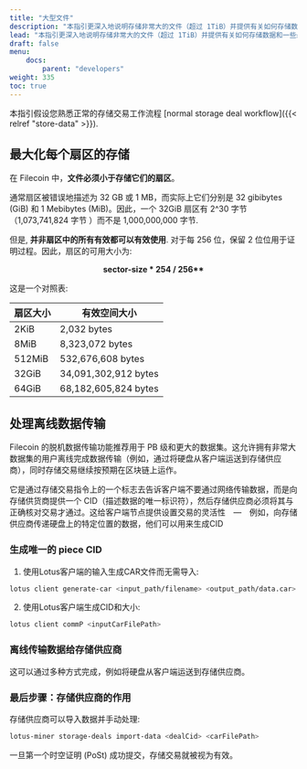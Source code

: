 ```yaml
---
title: "大型文件"
description: "本指引更深入地说明存储非常大的文件（超过 1TiB）并提供有关如何存储数据和一些最佳实践。"
lead: "本指引更深入地说明存储非常大的文件（超过 1TiB）并提供有关如何存储数据和一些最佳实践。"
draft: false
menu:
    docs:
        parent: "developers"
weight: 335
toc: true
---
```


本指引假设您熟悉正常的存储交易工作流程 [normal storage deal workflow]({{< relref "store-data" >}}).

## 最大化每个扇区的存储

在 Filecoin 中，**文件必须小于存储它们的扇区**。　　

通常扇区被错误地描述为 32 GB 或 1 MB，而实际上它们分别是 32 gibibytes (GiB) 和 1 Mebibytes (MiB)。因此，一个 32GiB 扇区有 2^30 字节（1,073,741,824 字节
）而不是 1,000,000,000 字节.　　


但是, **并非扇区中的所有有效都可以有效使用**. 对于每 256 位，保留 2 位位用于证明过程。因此，扇区的可用大小为:　　

<center>
<b>sector-size * 254 / 256**</b>
</center>

这是一个对照表:

| 扇区大小 | 有效空间大小          |
| ----------- | -------------------- |
| 2KiB        | 2,032 bytes          |
| 8MiB        | 8,323,072 bytes      |
| 512MiB      | 532,676,608 bytes    |
| 32GiB       | 34,091,302,912 bytes |
| 64GiB       | 68,182,605,824 bytes |

## 处理离线数据传输

Filecoin 的脱机数据传输功能推荐用于 PB 级和更大的数据集。这允许拥有非常大数据集的用户离线完成数据传输（例如，通过将硬盘从客户端运送到存储供应商），同时存储交易继续按预期在区块链上运作。　　

它是通过存储交易指令上的一个标志去告诉客户端不要通过网络传输数据，而是向存储供货商提供一个 CID（描述数据的唯一标识符），然后存储供应商必须将其与正确核对交易才通过。这给客户端节点提供设置交易的灵活性　—　例如，向存储供应商传递硬盘上的特定位置的数据，他们可以用来生成CID

### 生成唯一的 piece CID

1. 使用Lotus客户端的输入生成CAR文件而无需导入:

```sh
lotus client generate-car <input_path/filename> <output_path/data.car>
```

2. 使用Lotus客户端生成CID和大小:

```sh
lotus client commP <inputCarFilePath>
```

### 离线传输数据给存储供应商

这可以通过多种方式完成，例如将硬盘从客户端运送到存储供应商。

### 最后步骤：存储供应商的作用

存储供应商可以导入数据并手动处理:

```sh
lotus-miner storage-deals import-data <dealCid> <carFilePath>
```

一旦第一个时空证明 (PoSt) 成功提交，存储交易就被视为有效。
